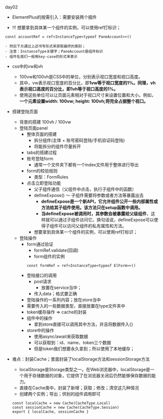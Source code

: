 day02
- ElementPlus的按需引入：需要安装两个插件

- !!! 想要拿到具体某一个组件的实例，可以使用ref打标识；
```
const accountRef = ref<InstanceType<typeof PaneAccount>>()
```
    - 然后下方通过上述书写形式来获取最终的类别； 
    - 注意：InstanceType关键字；PaneAccount是组件标识
    - 组件名我们一般用key-case的形式来表示

- css中的vw和vh
    - 100vw和100vh是CSS中的单位，分别表示视口宽度和视口高度。
    - 其中，vw表示视口宽度的百分比，即**1vw等于视口宽度的1%。同理，vh表示视口高度的百分比，即1vh等于视口高度的1%。**
    - 使用这些单位可以让页面元素相对于视口尺寸来设置位置和大小。例如，**一个元素设置width: 100vw; height: 100vh;将完全占据整个视口。**

- 搭建登陆页面
    - 背景的搭建 100vh / 100vw
    - 登陆页面panel
        - 整体页面的搭建
            - 拆分组件(主体 + 账号密码登陆/手机验证码登陆)
            - 将能拆分的组件尽量拆开
        - tabs的搭建过程
        - 账号登陆form
            - 通常一个文件夹下都有一个index文件用于整体进行导出
        - form的校验规则
            - 类型：FormRules
        - 点击立即登陆功能
            - 父子组件通信（父组件中点击，执行子组件中的函数）
            - defineExpose() ～ 子组件需要将参数或者方法等暴露出去
                - **defineExpose是一个新API，它允许组件公开一些内部属性或方法给其子组件使用。该方法只在setup函数中调用。**
                - **当defineExpose被调用时，其参数会被暴露给父级组件**，这样就可以通过子组件访问它。换句话说，defineExpose可以使得子组件可以访问父组件的私有属性和方法。
            - 想要拿到具体某一个组件的实例，可以使用ref打标识；
    - 登陆操作
        - form通过验证
            - formRef.validate(回调)
            - form组件的实例 
            ```
            const formRef = ref<InstanceType<typeof ElForm>>()
            ```
        - 登陆接口的调用
            - post请求
                - 放置在service当中；
            - 传入data；格式要正确
        - 登陆操作的一系列内容；放在store当中
        - 需要传入的一些数据类型，直接放置在type文件夹中
        - token缓存操作 => cache的封装
        - 组件中的操作
            - 拿到store直接可以调用其中方法，并且将数据传入{}
        - store中的操作
            - 使用async/await来获取数据
            - 可以获取到：id、name、token三个数据
            - 但是token我们想要永久拿到；所以使用了本地缓存；
- 难点：封装Cache；里面封装了localStorage方法和sessionStorage方法
    - localStorage是Storage类型之一。在Web浏览器中，localStorage是一个用于存储数据的对象，它提供了在浏览器关闭后仍然能够保存数据的能力。
    - 直接在Cache类中，封装了新增；获取；修改；清空这几种情况
    - 创建两个实例；导出；供别的组件调用即可
    ```
    const localCache = new Cache(CacheType.Local) 
    const sessionCache = new Cache(CacheType.Session)
    export { localCache, sessionCache }
    ```
    

    


